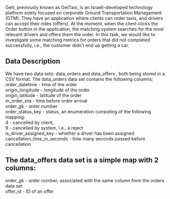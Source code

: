 Gett, previously known as GetTaxi, is an Israeli-developed technology platform solely focused on corporate Ground Transportation Management (GTM).
They have an application where clients can order taxis, and drivers can accept their rides (offers).
At the moment, when the client clicks the Order button in the application, the matching system searches for the most relevant drivers and offers them the order.
In this task, we would like to investigate some matching metrics for orders that did not completed successfully, i.e., the customer didn't end up getting a car.

## Data Description
We have two data sets:  data_orders and data_offers , both being stored in a CSV format. The data_orders data set contains the following columns:
order_datetime - time of the order  
origin_longitude - longitude of the order  
origin_latitude - latitude of the order  
m_order_eta - time before order arrival  
order_gk - order number  
order_status_key - status, an enumeration consisting of the following mapping:  
4 - cancelled by client,  
9 - cancelled by system, i.e., a reject  
is_driver_assigned_key - whether a driver has been assigned  
cancellation_time_in_seconds - how many seconds passed before cancellation  

## The data_offers data set is a simple map with 2 columns:

order_gk - order number, associated with the same column from the orders data set  
offer_id - ID of an offer  
